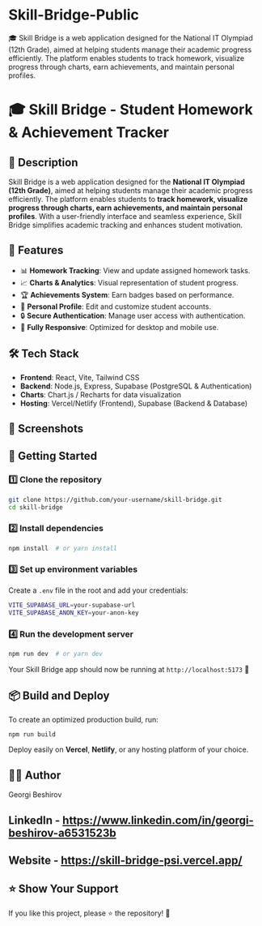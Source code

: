# Skill-Bridge-Public
🎓 Skill Bridge is a web application designed for the National IT Olympiad (12th Grade), aimed at helping students manage their academic progress efficiently. The platform enables students to track homework, visualize progress through charts, earn achievements, and maintain personal profiles. 

# 🎓 Skill Bridge - Student Homework & Achievement Tracker

## 📝 Description

Skill Bridge is a web application designed for the **National IT Olympiad (12th Grade)**, aimed at helping students manage their academic progress efficiently. The platform enables students to **track homework, visualize progress through charts, earn achievements, and maintain personal profiles**. With a user-friendly interface and seamless experience, Skill Bridge simplifies academic tracking and enhances student motivation.

## 🌟 Features

- 📊 **Homework Tracking**: View and update assigned homework tasks.
- 📈 **Charts & Analytics**: Visual representation of student progress.
- 🏆 **Achievements System**: Earn badges based on performance.
- 👤 **Personal Profile**: Edit and customize student accounts.
- 🔒 **Secure Authentication**: Manage user access with authentication.
- 📱 **Fully Responsive**: Optimized for desktop and mobile use.

## 🛠️ Tech Stack

- **Frontend**: React, Vite, Tailwind CSS
- **Backend**: Node.js, Express, Supabase (PostgreSQL & Authentication)
- **Charts**: Chart.js / Recharts for data visualization
- **Hosting**: Vercel/Netlify (Frontend), Supabase (Backend & Database)

## 📸 Screenshots



## 🚀 Getting Started

### 1️⃣ Clone the repository

```sh
git clone https://github.com/your-username/skill-bridge.git
cd skill-bridge
```

### 2️⃣ Install dependencies

```sh
npm install  # or yarn install
```

### 3️⃣ Set up environment variables

Create a `.env` file in the root and add your credentials:

```sh
VITE_SUPABASE_URL=your-supabase-url
VITE_SUPABASE_ANON_KEY=your-anon-key
```

### 4️⃣ Run the development server

```sh
npm run dev  # or yarn dev
```

Your Skill Bridge app should now be running at `http://localhost:5173` 🚀

## 📦 Build and Deploy

To create an optimized production build, run:

```sh
npm run build
```

Deploy easily on **Vercel**, **Netlify**, or any hosting platform of your choice.

## 👨‍💻 Author

Georgi Beshirov

## LinkedIn - https://www.linkedin.com/in/georgi-beshirov-a6531523b
## Website - https://skill-bridge-psi.vercel.app/

## ⭐ Show Your Support

If you like this project, please ⭐ the repository! 🚀

